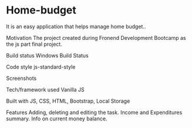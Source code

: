 # Home-budget

It is an easy application that helps manage home budget..

Motivation
The project created during Fronend Development Bootcamp as the js part final project.

Build status
Windows Build Status

Code style
js-standard-style

Screenshots

Tech/framework used
Vanilla JS

Built with
JS, CSS, HTML, Bootstrap, Local Storage

Features
Adding, deleting and editing the task. Income and Expenditures summary. Info on current money balance.
